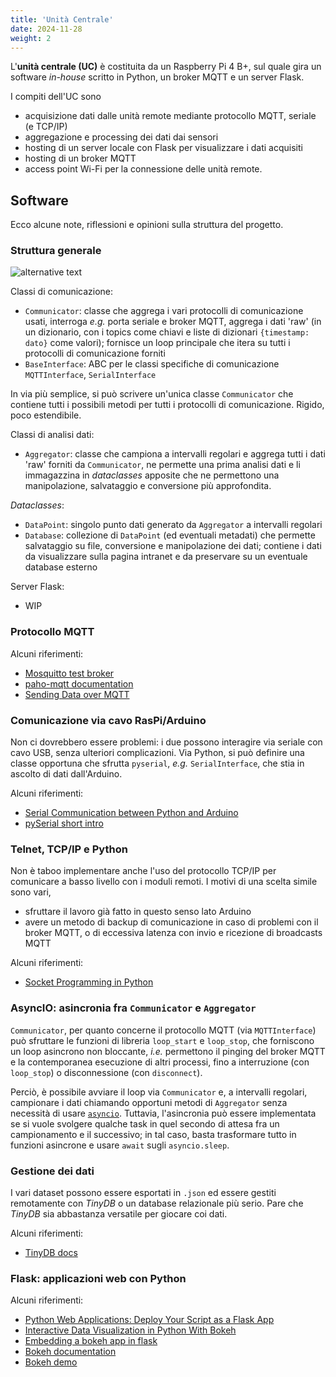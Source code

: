 ```yaml
---
title: 'Unità Centrale'
date: 2024-11-28
weight: 2
---
```


L'**unità centrale (UC)** è costituita da un Raspberry Pi 4 B+, sul quale
gira un software *in-house* scritto in Python, un broker MQTT e un
server Flask. 


<!--more-->


I compiti dell'UC sono
 - acquisizione dati dalle unità remote mediante protocollo MQTT, seriale (e
   TCP/IP)
 - aggregazione e processing dei dati dai sensori
 - hosting di un server locale con Flask per visualizzare i dati
   acquisiti
 - hosting di un broker MQTT
 - access point Wi-Fi per la connessione delle unità remote.

## Software
Ecco alcune note, riflessioni e opinioni sulla struttura del progetto.

### Struttura generale 

![alternative text](//www.plantuml.com/plantuml/png/hLLDJnin4Btlht1leMNp0n2geFI2r8zKHUe18MlYdImkNdjbpz8YslzUZwtW08hYIdk9vetNRvxVU9opGE1f6appPlJG3o2cW9UMq0_OQI1SWRg37eFOW0dODCf024AX9Gz6JbRJKhbXa9htR43XyYB2c5T0pZysuiVbgX7lX8TViWE24z5fHStV6gOFaBHa91vVqt16EMjHqUA8GQV3CpnEQwF3RGHL1Jz_kxfwKV3M1R8mu8duuYmcJkUfe3l4KOBHzrXov4QjGi55z3QZZ4PB1HlNz-WBhZoKQ8LqLkwivaJPKN83XW0zvaJ1Ke4nwzZaMe-kBbR5ejBVETlm7Rq6irEbs1x8CrZ3r7cWw7dSnOcGjYGd_jT51Z4Yj7lrGTzxxFb2By-VmYphTM_JEUx1b0olho5WoVZ9Mctx_HUWRFcO8qnzt3W_0CbqmHRfD_StyadZtBWu4hnxgnVpwTACRqCtvWX_iwD9-zvpRrKiMSJAQKlvqAG7ZAJ3UC92aU5o6sGBnYbJH_rQqNKWVopExSDDJI4ESXrEov7hncdwf0DTFmcvuVMDHjD97i-u_dKaxIoOQ_wGAzwaRw3hCiNYIVLn8jvrWPnKuNwnqGQPxSNIp-3iyxK82BrSFqWcbHviZujaSqeS2xHTYd9xP5GZvLwRWoO-C4zI_E20CM_Rzb2Jclf7zVHFExNrR-Aip6NCv-VUVQMQsdyhuTeAB-QbBKRCGpo32wUjRolUlmCNDTAOAfgAbxRjslUlHwOvGzjDW_a7)

Classi di comunicazione:
 - `Communicator`: classe che aggrega i vari protocolli di
   comunicazione usati, interroga *e.g.* porta seriale e broker MQTT,
   aggrega i dati 'raw' (in un dizionario, con i topics come chiavi e
   liste di dizionari `{timestamp: dato}` come valori); fornisce un
   loop principale che itera su tutti i protocolli di comunicazione
   forniti
 - `BaseInterface`: ABC per le classi specifiche di comunicazione
   `MQTTInterface`, `SerialInterface`

In via più semplice, si può scrivere un'unica classe `Communicator`
che contiene tutti i possibili metodi per tutti i protocolli di
comunicazione. Rigido, poco estendibile.

Classi di analisi dati:
 - `Aggregator`: classe che campiona a intervalli regolari e aggrega
   tutti i dati 'raw' forniti da `Communicator`, ne permette una prima
   analisi dati e li immagazzina in *dataclasses* apposite che ne
   permettono una manipolazione, salvataggio e conversione più
   approfondita.
   
*Dataclasses*:
 - `DataPoint`: singolo punto dati generato da `Aggregator` a
   intervalli regolari
 - `Database`: collezione di `DataPoint` (ed eventuali metadati) che
   permette salvataggio su file, conversione e manipolazione dei dati;
   contiene i dati da visualizzare sulla pagina intranet e da
   preservare su un eventuale database esterno
   
Server Flask:
 - WIP

### Protocollo MQTT
Alcuni riferimenti:
 - [Mosquitto test broker](https://test.mosquitto.org/)
 - [paho-mqtt
   documentation](https://eclipse.dev/paho/files/paho.mqtt.python/html/index.html)
 - [Sending Data over MQTT](https://docs.arduino.cc/tutorials/uno-wifi-rev2/uno-wifi-r2-mqtt-device-to-device/)

### Comunicazione via cavo RasPi/Arduino
Non ci dovrebbero essere problemi: i due possono interagire via
seriale con cavo USB, senza ulteriori complicazioni. Via Python, si
può definire una classe opportuna che sfrutta `pyserial`, *e.g.*
`SerialInterface`, che stia in ascolto di dati dall'Arduino.

Alcuni riferimenti:
 - [Serial Communication between Python and
   Arduino](https://projecthub.arduino.cc/ansh2919/serial-communication-between-python-and-arduino-663756)
 - [pySerial short intro](https://pyserial.readthedocs.io/en/stable/shortintro.html)

### Telnet, TCP/IP e Python
Non è taboo implementare anche l'uso del protocollo TCP/IP per
comunicare a basso livello con i moduli remoti. I motivi di una scelta
simile sono vari,
 - sfruttare il lavoro già fatto in questo senso lato Arduino
 - avere un metodo di backup di comunicazione in caso di problemi con
   il broker MQTT, o di eccessiva latenza con invio e ricezione di
   broadcasts MQTT

Alcuni riferimenti:
 - [Socket Programming in Python](https://realpython.com/python-sockets/)

### AsyncIO: asincronia fra `Communicator` e `Aggregator`
`Communicator`, per quanto concerne il protocollo MQTT (via
`MQTTInterface`) può sfruttare le funzioni di libreria `loop_start` e
`loop_stop`, che forniscono un loop asincrono non bloccante, *i.e.*
permettono il pinging del broker MQTT e la contemporanea esecuzione di
altri processi, fino a interruzione (con `loop_stop`) o disconnessione
(con `disconnect`).

Perciò, è possibile avviare il loop via `Communicator` e, a intervalli
regolari, campionare i dati chiamando opportuni metodi di `Aggregator`
senza necessità di usare [`asyncio`](https://realpython.com/async-io-python/).
Tuttavia, l'asincronia può essere implementata se si vuole svolgere
qualche task in quel secondo di attesa fra un campionamento e il
successivo; in tal caso, basta trasformare tutto in funzioni asincrone
e usare `await` sugli `asyncio.sleep`.

### Gestione dei dati
I vari dataset possono essere esportati in `.json` ed essere gestiti
remotamente con *TinyDB* o un database relazionale più serio. Pare che
*TinyDB* sia abbastanza versatile per giocare coi dati.

Alcuni riferimenti:
 - [TinyDB docs](https://tinydb.readthedocs.io/en/latest/getting-started.html)

### Flask: applicazioni web con Python
Alcuni riferimenti:
 - [Python Web Applications: Deploy Your Script as a Flask App](https://realpython.com/python-web-applications/#test-locally)
 - [Interactive Data Visualization in Python With Bokeh](https://realpython.com/python-data-visualization-bokeh/)
 - [Embedding a bokeh app in
   flask](https://stackoverflow.com/questions/29949712/embedding-a-bokeh-app-in-flask)
 - [Bokeh documentation](https://docs.bokeh.org/en/latest/index.html)
 - [Bokeh demo](https://demo.bokeh.org/)

